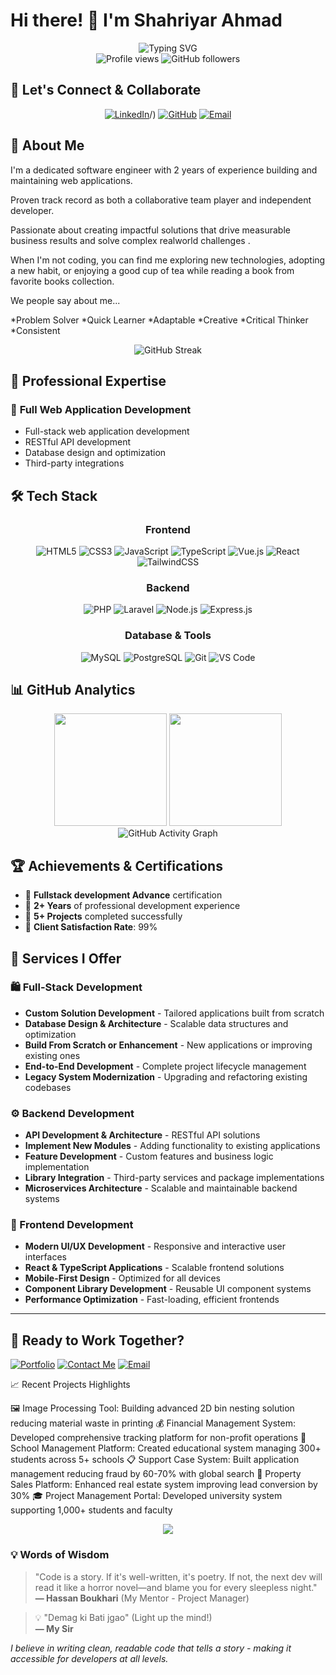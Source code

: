# Hi there! 👋 I'm Shahriyar Ahmad

<div align="center">
  <img src="https://readme-typing-svg.herokuapp.com?font=Fira+Code&size=32&duration=2800&pause=2000&color=A855F7&center=true&vCenter=true&width=940&lines=⭐+Software+Engineer;Full+Stack+Developer;MERN+Stack+Developer;2%2B+Years+Experience" alt="Typing SVG" />
</div>

<div align="center">
  <img src="https://komarev.com/ghpvc/?username=Xhahriyar&label=Profile%20views&color=0e75b6&style=flat" alt="Profile views" />
  <img src="https://img.shields.io/github/followers/Xhahriyar?label=Followers&style=social" alt="GitHub followers" />
</div>

## 🤝 Let's Connect & Collaborate

<div align="center">

[![LinkedIn](https://img.shields.io/badge/LinkedIn-0077B5?style=for-the-badge&logo=linkedin&logoColor=white)]([https://www.linkedin.com/in/shahriyar-ahmad-frontend-developer/)/)
[![GitHub](https://img.shields.io/badge/GitHub-100000?style=for-the-badge&logo=github&logoColor=white)](https://github.com/Xhahriyar/)
[![Email](https://img.shields.io/badge/Email-D14836?style=for-the-badge&logo=gmail&logoColor=white)](mailto:shahriyarahmad405@gmail.com)

</div>

## 🚀 About Me

I'm a dedicated software engineer with 2 years of experience building and maintaining web applications.

Proven track record as both a collaborative team player and independent developer.

Passionate about creating impactful solutions that drive measurable business results and solve complex realworld challenges .

When I'm not coding, you can find me exploring new technologies, adopting a new habit, or enjoying a good cup of tea while reading a book from favorite books collection.

We people say about me...

*Problem Solver
*Quick Learner
*Adaptable
*Creative
*Critical Thinker
*Consistent

<div align="center">
  <img src="https://github-readme-streak-stats.herokuapp.com/?user=salmanmani167&theme=radical&hide_border=true" alt="GitHub Streak" />
</div>

## 💼 Professional Expertise

### 🔧 **Full Web Application Development**
- Full-stack web application development
- RESTful API development
- Database design and optimization
- Third-party integrations

## 🛠️ Tech Stack

<div align="center">

### **Frontend**
![HTML5](https://img.shields.io/badge/HTML5-E34F26?style=for-the-badge&logo=html5&logoColor=white)
![CSS3](https://img.shields.io/badge/CSS3-1572B6?style=for-the-badge&logo=css3&logoColor=white)
![JavaScript](https://img.shields.io/badge/JavaScript-F7DF1E?style=for-the-badge&logo=javascript&logoColor=black)
![TypeScript](https://img.shields.io/badge/TypeScript-3178C6?style=for-the-badge&logo=typescript&logoColor=white)
![Vue.js](https://img.shields.io/badge/Vue.js-35495E?style=for-the-badge&logo=vue.js&logoColor=4FC08D)
![React](https://img.shields.io/badge/React-20232A?style=for-the-badge&logo=react&logoColor=61DAFB)
![TailwindCSS](https://img.shields.io/badge/Tailwind_CSS-38B2AC?style=for-the-badge&logo=tailwind-css&logoColor=white)

### **Backend**
![PHP](https://img.shields.io/badge/PHP-777BB4?style=for-the-badge&logo=php&logoColor=white)
![Laravel](https://img.shields.io/badge/Laravel-FF2D20?style=for-the-badge&logo=laravel&logoColor=white)
![Node.js](https://img.shields.io/badge/Node.js-43853D?style=for-the-badge&logo=node.js&logoColor=white)
![Express.js](https://img.shields.io/badge/Express.js-000000?style=for-the-badge&logo=express&logoColor=white)


### **Database & Tools**
![MySQL](https://img.shields.io/badge/MySQL-00000F?style=for-the-badge&logo=mysql&logoColor=white)
![PostgreSQL](https://img.shields.io/badge/PostgreSQL-316192?style=for-the-badge&logo=postgresql&logoColor=white)
![Git](https://img.shields.io/badge/Git-F05032?style=for-the-badge&logo=git&logoColor=white)
![VS Code](https://img.shields.io/badge/VS%20Code-007ACC?style=for-the-badge&logo=visual-studio-code&logoColor=white)

</div>

## 📊 GitHub Analytics

<div align="center">
  <img height="180em" src="https://github-readme-stats-sigma-five.vercel.app/api?username=Xhahriyar&show_icons=true&theme=radical&include_all_commits=true&count_private=true&cache_seconds=86400"/>
  <img height="180em" src="https://github-readme-stats-sigma-five.vercel.app/api/top-langs/?username=Xhahriyar&layout=compact&langs_count=8&theme=radical&cache_seconds=86400"/>
</div>

<div align="center">
  <img src="https://github-readme-activity-graph.vercel.app/graph?username=Xhahriyar&theme=react-dark&hide_border=true&custom_title=Contribution%20Activity" alt="GitHub Activity Graph" />
</div>

## 🏆 Achievements & Certifications


- 🥇 **Fullstack development Advance** certification
- 🚀 **2+ Years** of professional development experience
- 💼 **5+ Projects** completed successfully
- 🌟 **Client Satisfaction Rate**: 99%

## 🚀 Services I Offer

### 🛍️ Full-Stack Development
- **Custom Solution Development** - Tailored applications built from scratch
- **Database Design & Architecture** - Scalable data structures and optimization
- **Build From Scratch or Enhancement** - New applications or improving existing ones
- **End-to-End Development** - Complete project lifecycle management
- **Legacy System Modernization** - Upgrading and refactoring existing codebases

### ⚙️ Backend Development
- **API Development & Architecture** - RESTful API solutions
- **Implement New Modules** - Adding functionality to existing applications
- **Feature Development** - Custom features and business logic implementation
- **Library Integration** - Third-party services and package implementations
- **Microservices Architecture** - Scalable and maintainable backend systems

### 🎨 Frontend Development
- **Modern UI/UX Development** - Responsive and interactive user interfaces
- **React & TypeScript Applications** - Scalable frontend solutions
- **Mobile-First Design** - Optimized for all devices
- **Component Library Development** - Reusable UI component systems
- **Performance Optimization** - Fast-loading, efficient frontends

---

## 💼 Ready to Work Together?
[![Portfolio](https://img.shields.io/badge/View_Portfolio-FF6B6B?style=for-the-badge&logo=github-pages&logoColor=white)](https://yourportfolio.com)
[![Contact Me](https://img.shields.io/badge/Contact_Me-0077B5?style=for-the-badge&logo=linkedin&logoColor=white)](https://linkedin.com/in/yourprofile)
[![Email](https://img.shields.io/badge/Email-D14836?style=for-the-badge&logo=gmail&logoColor=white)](mailto:your.email@example.com)

📈 Recent Projects Highlights

🖼️ Image Processing Tool: Building advanced 2D bin nesting solution reducing material waste in printing
💰 Financial Management System: Developed comprehensive tracking platform for non-profit operations
🏫 School Management Platform: Created educational system managing 300+ students across 5+ schools
📋 Support Case System: Built application management reducing fraud by 60-70% with global search
🏢 Property Sales Platform: Enhanced real estate system improving lead conversion by 30%
🎓 Project Management Portal: Developed university system supporting 1,000+ students and faculty

<div align="center">
  <img src="https://capsule-render.vercel.app/api?type=waving&color=gradient&height=100&section=footer&text=Thanks%20for%20visiting!&fontSize=16&fontAlignY=65&desc=Let's%20build%20something%20amazing%20together&descAlignY=51&descAlign=center" />
</div>

### 💡 Words of Wisdom
> "Code is a story. If it's well-written, it's poetry. If not, the next dev will read it like a horror novel—and blame you for every sleepless night."  
> **— Hassan Boukhari** (My Mentor - Project Manager)

> 💡 "Demag ki Bati jgao" (Light up the mind!)  
> **— My Sir**

*I believe in writing clean, readable code that tells a story - making it accessible for developers at all levels.*
